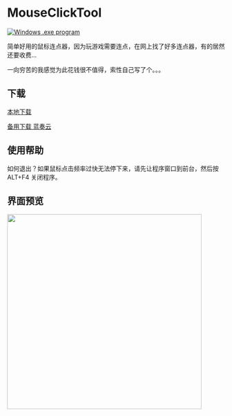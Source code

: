 # MouseClickTool
[![Windows .exe program](https://img.shields.io/badge/windows-.exe-0078D4?logo=windows)](https://ru.wikipedia.org/wiki/.EXE)

简单好用的鼠标连点器，因为玩游戏需要连点，在网上找了好多连点器，有的居然还要收费...

一向穷苦的我感觉为此花钱很不值得，索性自己写了个。。。

## 下载

[本地下载](https://github.com/lalakii/MouseClickTool/releases)

[备用下载 蓝奏云](https://a01.lanzout.com/iVEkC1r88flg)

## 使用帮助

如何退出？如果鼠标点击频率过快无法停下来，请先让程序窗口到前台，然后按 ALT+F4 关闭程序。

## 界面预览

<img src="https://cdn.jsdelivr.net/gh/lalakii/MouseClickTool/demo.jpg" width="450"/>
